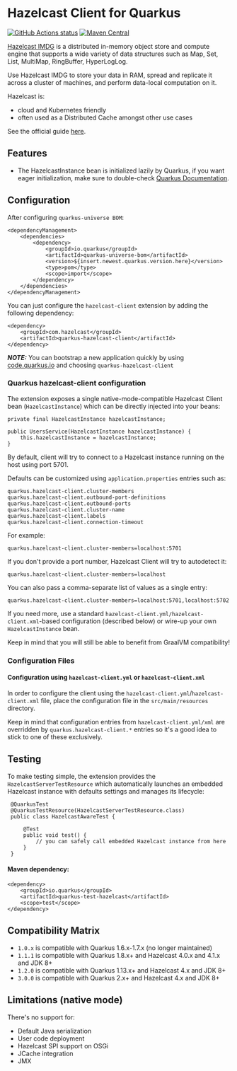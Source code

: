 # Hazelcast Client for Quarkus

<a href="https://github.com/actions/toolkit"><img alt="GitHub Actions status" src="https://github.com/hazelcast/quarkus-hazelcast-client/workflows/CI/badge.svg"></a>
[![Maven Central](https://maven-badges.herokuapp.com/maven-central/com.hazelcast/quarkus-hazelcast-client/badge.svg)](https://maven-badges.herokuapp.com/maven-central/com.hazelcast/quarkus-hazelcast-client) 

[Hazelcast IMDG](https://hazelcast.com/products/imdg/) is a distributed in-memory object store and compute engine that supports a wide variety of data structures such as Map, Set, List, MultiMap, RingBuffer, HyperLogLog. 

Use Hazelcast IMDG to store your data in RAM, spread and replicate it across a cluster of machines, and perform data-local computation on it. 

Hazelcast is:
- cloud and Kubernetes friendly
- often used as a Distributed Cache amongst other use cases

See the official guide [here](https://guides.hazelcast.org/hazelcast-client-quarkus/).

## Features
- The HazelcastInstance bean is initialized lazily by Quarkus, if you want eager initialization, make sure to double-check [Quarkus Documentation](https://quarkus.io/guides/cdi-reference#eager-instantiation-of-beans). 

## Configuration

After configuring `quarkus-universe BOM`:

    <dependencyManagement>
        <dependencies>
            <dependency>
                <groupId>io.quarkus</groupId>
                <artifactId>quarkus-universe-bom</artifactId>
                <version>${insert.newest.quarkus.version.here}</version>
                <type>pom</type>
                <scope>import</scope>
            </dependency>
        </dependencies>
    </dependencyManagement>

You can just configure the `hazelcast-client` extension by adding the following dependency:

    <dependency>
        <groupId>com.hazelcast</groupId>
        <artifactId>quarkus-hazelcast-client</artifactId>
    </dependency>
    
***NOTE:*** You can bootstrap a new application quickly by using [code.quarkus.io](https://code.quarkus.io) and choosing `quarkus-hazelcast-client`
    
### Quarkus hazelcast-client configuration

The extension exposes a single native-mode-compatible Hazelcast Client bean (`HazelcastInstance`) which can be directly injected into your beans:

    private final HazelcastInstance hazelcastInstance;
    
    public UsersService(HazelcastInstance hazelcastInstance) {
        this.hazelcastInstance = hazelcastInstance;
    }

By default, client will try to connect to a Hazelcast instance running on the host using port 5701.

Defaults can be customized using `application.properties` entries such as:

    quarkus.hazelcast-client.cluster-members
    quarkus.hazelcast-client.outbound-port-definitions
    quarkus.hazelcast-client.outbound-ports
    quarkus.hazelcast-client.cluster-name
    quarkus.hazelcast-client.labels
    quarkus.hazelcast-client.connection-timeout

For example:

    quarkus.hazelcast-client.cluster-members=localhost:5701
    
If you don't provide a port number, Hazelcast Client will try to autodetect it:

    quarkus.hazelcast-client.cluster-members=localhost
    
You can also pass a comma-separate list of values as a single entry:
    
    quarkus.hazelcast-client.cluster-members=localhost:5701,localhost:5702
    
If you need more, use a standard `hazelcast-client.yml/hazelcast-client.xml`-based configuration (described below) or wire-up your own `HazelcastInstance` bean. 

Keep in mind that you will still be able to benefit from GraalVM compatibility!

### Configuration Files

#### Configuration using `hazelcast-client.yml` or `hazelcast-client.xml`

In order to configure the client using the `hazelcast-client.yml`/`hazelcast-client.xml` file, place the configuration file in the `src/main/resources` directory.

Keep in mind that configuration entries from `hazelcast-client.yml/xml` are overridden by `quarkus.hazelcast-client.*` entries 
so it's a good idea to stick to one of these exclusively.

## Testing

To make testing simple, the extension provides the `HazelcastServerTestResource` which automatically launches an embedded Hazelcast instance with defaults settings and manages its lifecycle:

     @QuarkusTest
     @QuarkusTestResource(HazelcastServerTestResource.class)
     public class HazelcastAwareTest {

         @Test
         public void test() {
             // you can safely call embedded Hazelcast instance from here
         }
     }
     
#### Maven dependency:

    <dependency>
        <groupId>io.quarkus</groupId>
        <artifactId>quarkus-test-hazelcast</artifactId>
        <scope>test</scope>
    </dependency>
    
## Compatibility Matrix

- `1.0.x` is compatible with Quarkus 1.6.x-1.7.x (no longer maintained)
- `1.1.1` is compatible with Quarkus 1.8.x+ and Hazelcast 4.0.x and 4.1.x and JDK 8+
- `1.2.0` is compatible with Quarkus 1.13.x+ and Hazelcast 4.x and JDK 8+
- `3.0.0` is compatible with Quarkus 2.x+ and Hazelcast 4.x and JDK 8+

## Limitations (native mode)
There's no support for:
- Default Java serialization
- User code deployment
- Hazelcast SPI support on OSGi
- JCache integration
- JMX
